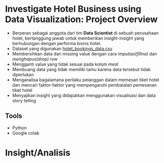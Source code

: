 # Investigate Hotel Business using Data Visualization: Project Overview 
- Berperan sebagai anggota dari tim **Data Scientist** di sebuah perusahaan hotel, bertanggung jawab untuk memberikan insight-insight yang berhubungan dengan performa bisnis hotel.
- Dataset yang digunakan [hotel_bookings_data.csv](https://github.com/bumianugrahhh/Investigate_Hotel_Business/blob/main/hotel_bookings_data.csv)
- Membersihkan data dari missing value dengan cara *imputasi(fillna)* dan *menghapus(drop)* row
- Mengganti value yang tidak sesuai pada kolom *meal*
- Membuang data yang tidak memiliki tamu karena data tersebut tidak diperlukan
- Menganalisa bagaiamana perilaku pelanggan dalam memesan tiket hotel dan mencari faktor-faktor yang mempengaruhi pembatalan pemesanan tiket hotel
- Menyajikan insight yang didapatkan menggunakan visualisasi dan data story telling

## Tools
- Python
- Google colab

# Insight/Analisis
